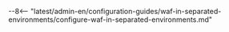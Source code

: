 --8<-- "latest/admin-en/configuration-guides/waf-in-separated-environments/configure-waf-in-separated-environments.md"
